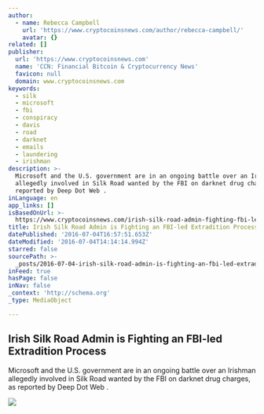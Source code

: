 ```yaml
---
author:
  - name: Rebecca Campbell
    url: 'https://www.cryptocoinsnews.com/author/rebecca-campbell/'
    avatar: {}
related: []
publisher:
  url: 'https://www.cryptocoinsnews.com'
  name: 'CCN: Financial Bitcoin & Cryptocurrency News'
  favicon: null
  domain: www.cryptocoinsnews.com
keywords:
  - silk
  - microsoft
  - fbi
  - conspiracy
  - davis
  - road
  - darknet
  - emails
  - laundering
  - irishman
description: >-
  Microsoft and the U.S. government are in an ongoing battle over an Irishman
  allegedly involved in Silk Road wanted by the FBI on darknet drug charges, as
  reported by Deep Dot Web .
inLanguage: en
app_links: []
isBasedOnUrl: >-
  https://www.cryptocoinsnews.com/irish-silk-road-admin-fighting-fbi-led-extradition-process/
title: Irish Silk Road Admin is Fighting an FBI-led Extradition Process
datePublished: '2016-07-04T16:57:51.653Z'
dateModified: '2016-07-04T14:14:14.994Z'
starred: false
sourcePath: >-
  _posts/2016-07-04-irish-silk-road-admin-is-fighting-an-fbi-led-extradition-pro.md
inFeed: true
hasPage: false
inNav: false
_context: 'http://schema.org'
_type: MediaObject

---
```

<article style=""><h1>Irish Silk Road Admin is Fighting an FBI-led Extradition Process</h1><p>Microsoft and the U.S. government are in an ongoing battle over an Irishman allegedly involved in Silk Road wanted by the FBI on darknet drug charges, as reported by Deep Dot Web .</p><img src="https://www.cryptocoinsnews.com/wp-content/uploads/2014/11/fbi1.jpg" /></article>